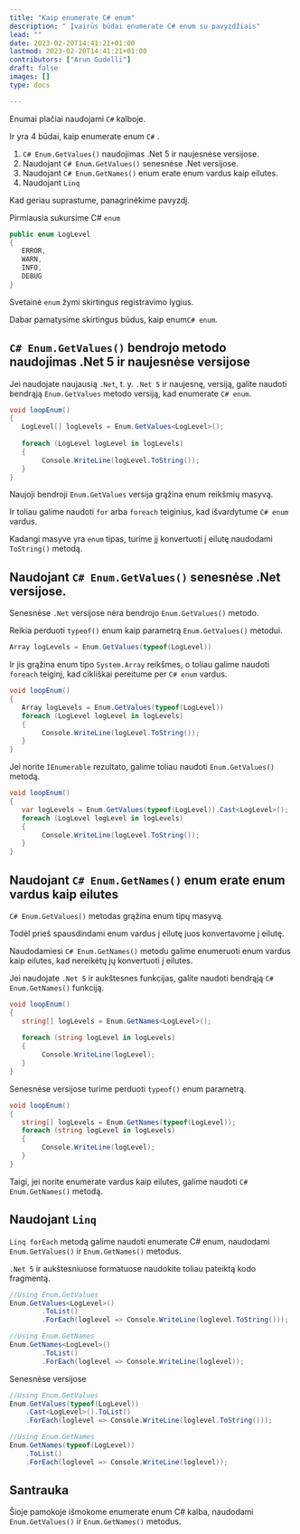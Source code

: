 ```yaml
---
title: "Kaip enumerate C# enum"
description: " Įvairūs būdai enumerate C# enum su pavyzdžiais"
lead: ""
date: 2023-02-20T14:41:21+01:00
lastmod: 2023-02-20T14:41:21+01:00
contributors: ["Arun Gudelli"]
draft: false
images: []
type: docs

---
```


Enumai plačiai naudojami `C#` kalboje. 

Ir yra 4 būdai, kaip enumerate enum `C#` . 

1. `C# Enum.GetValues()` naudojimas .Net 5 ir naujesnėse versijose.
2. Naudojant `C# Enum.GetValues()` senesnėse .Net versijose.
3. Naudojant `C# Enum.GetNames()` enum erate enum vardus kaip eilutes.
4. Naudojant `Linq`

Kad geriau suprastume, panagrinėkime pavyzdį. 

Pirmiausia sukursime C# `enum`

```csharp
public enum LogLevel
{
   ERROR, 
   WARN, 
   INFO, 
   DEBUG
}
```

Svetainė `enum` žymi skirtingus registravimo lygius.

Dabar pamatysime skirtingus būdus, kaip enum`C# enum`.

## `C# Enum.GetValues()` bendrojo metodo naudojimas .Net 5 ir naujesnėse versijose

Jei naudojate naujausią `.Net`, t. y. `.Net 5` ir naujesnę, versiją, galite naudoti bendrąją `Enum.GetValues` metodo versiją, kad enumerate `C# enum`.

```csharp
void loopEnum()
{
   LogLevel[] logLevels = Enum.GetValues<LogLevel>();
   
   foreach (LogLevel logLevel in logLevels)
   {
        Console.WriteLine(logLevel.ToString());
   }
}
```

Naujoji bendroji `Enum.GetValues` versija grąžina enum reikšmių masyvą. 

Ir toliau galime naudoti `for` arba `foreach` teiginius, kad išvardytume `C# enum` vardus. 

Kadangi masyve yra `enum` tipas, turime jį konvertuoti į eilutę naudodami `ToString()` metodą.

## Naudojant `C# Enum.GetValues()` senesnėse .Net versijose.

Senesnėse `.Net` versijose nėra bendrojo `Enum.GetValues()` metodo. 

Reikia perduoti `typeof()` enum kaip parametrą `Enum.GetValues()` metodui. 

```csharp
Array logLevels = Enum.GetValues(typeof(LogLevel))
```
Ir jis grąžina enum tipo `System.Array` reikšmes, o toliau galime naudoti `foreach` teiginį, kad cikliškai pereitume per `C# enum` vardus.

```csharp
void loopEnum()
{
   Array logLevels = Enum.GetValues(typeof(LogLevel))
   foreach (LogLevel logLevel in logLevels)
   {
        Console.WriteLine(logLevel.ToString());
   }
}
```

Jei norite `IEnumerable` rezultato, galime toliau naudoti `Enum.GetValues()` metodą.

```csharp
void loopEnum()
{
   var logLevels = Enum.GetValues(typeof(LogLevel)).Cast<LogLevel>();
   foreach (LogLevel logLevel in logLevels)
   {
        Console.WriteLine(logLevel.ToString());
   }
}
```

## Naudojant `C# Enum.GetNames()` enum erate enum vardus kaip eilutes 

`C# Enum.GetValues()` metodas grąžina enum tipų masyvą. 

Todėl prieš spausdindami enum vardus į eilutę juos konvertavome į eilutę.

Naudodamiesi `C# Enum.GetNames()` metodu galime enumeruoti enum vardus kaip eilutes, kad nereikėtų jų konvertuoti į eilutes.

Jei naudojate `.Net 5` ir aukštesnes funkcijas, galite naudoti bendrąją `C# Enum.GetNames()` funkciją.

```csharp
void loopEnum()
{
   string[] logLevels = Enum.GetNames<LogLevel>();
   
   foreach (string logLevel in logLevels)
   {
        Console.WriteLine(logLevel);
   }
}
```

Senesnėse versijose turime perduoti `typeof()` enum parametrą.

```csharp
void loopEnum()
{
   string[] logLevels = Enum.GetNames(typeof(LogLevel));
   foreach (string logLevel in logLevels)
   {
        Console.WriteLine(logLevel);
   }
}
```

Taigi, jei norite enumerate vardus kaip eilutes, galime naudoti `C# Enum.GetNames()` metodą.

## Naudojant `Linq`

 `Linq forEach` metodą galime naudoti enumerate C# enum, naudodami `Enum.GetValues()` ir `Enum.GetNames()` metodus.

 `.Net 5` ir aukštesniuose formatuose naudokite toliau pateiktą kodo fragmentą.

```csharp
//Using Enum.GetValues
Enum.GetValues<LogLevel>()
        .ToList()
        .ForEach(loglevel => Console.WriteLine(loglevel.ToString()));

//Using Enum.GetNames
Enum.GetNames<LogLevel>()
        .ToList()
        .ForEach(loglevel => Console.WriteLine(loglevel));        
```

Senesnėse versijose

```csharp
//Using Enum.GetValues
Enum.GetValues(typeof(LogLevel))
    .Cast<LogLevel>().ToList()
    .ForEach(loglevel => Console.WriteLine(loglevel.ToString()));

//Using Enum.GetNames
Enum.GetNames(typeof(LogLevel))
    .ToList()
    .ForEach(loglevel => Console.WriteLine(loglevel));    
```

## Santrauka

Šioje pamokoje išmokome enumerate enum C# kalba, naudodami `Enum.GetValues()` ir `Enum.GetNames()` metodus.










